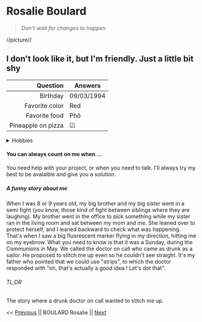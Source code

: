 # Rosalie Boulard

> _Don't wait for changes to happen_

//picture//

## I don't look like it, but I'm friendly. Just a little bit shy

|Question           | Answers    |
|------------------:|------------|
|Birthday           | 09/03/1994 |
|Favorite color     | Red	 |
|Favorite food      | Phô        |
|Pineapple on pizza | &#x2611;   |

<details>
### <summary>Hobbies</summary>

- Movies
	* Horror movies
	* Sci-Fi movies
	* Thriller movies
- Gaming
	* RPG (Valheim, Zelda, Skyrim)
	* MMORPG (World of Warcraft)
	* Action/Adventure (Remnant 2)
	* Strategic (Northgard, HumanKind)
	* Survival Horror (Project Zomboid, Son of the forest)
- Books
- Music
	* Metal
	* Pop
	* Rock
	* 80's
- Piano
	* Classic genre
</details>

#### You can always count on me when ...

You need help with your project, or when you need to talk. I'll always try my best to be avalaible and give you a solution.


##### A funny story about me

When I was 8 or 9 years old, my big brother and my big sister went in a semi fight (you know, those kind of fight between siblings where they are laughing). My brother went in the office to pick something while my sister ran in the living room and sat between my mom and me. She leaned over to protect herself, and I leaned backward to check what was happening.
That's when I saw a big fluorescent marker flying in my direction, hitting me on my eyebrow.
What you need to know is that it was a Sunday, during the Communions in May. We called the doctor on call who came as drunk as a sailor. He proposed to stitch me up even so he couldn't see straight. It's my father who pointed that we could use "strips", to which the doctor responded with "oh, that's actually a good idea ! Let's dot that".

###### TL;DR

The story where a drunk doctor on call wanted to stitch me up.


<< [Previous](https://github.com/lbeauloi/markdown-challenge) || BOULARD Rosalie || [Next](https://github.com/LidwinePrior/markdown-challenge)


